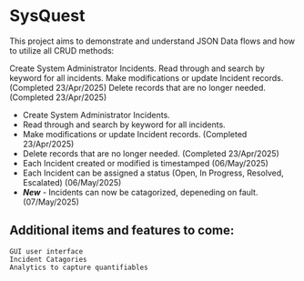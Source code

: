 # SysQuest

This project aims to demonstrate and understand JSON Data flows and how to utilize all CRUD methods:

  Create System Administrator Incidents.
  Read through and search by keyword for all incidents.
  Make modifications or update Incident records. (Completed 23/Apr/2025)
  Delete records that are no longer needed. (Completed 23/Apr/2025)

  - Create System Administrator Incidents.  
  - Read through and search by keyword for all incidents.  
  - Make modifications or update Incident records. (Completed 23/Apr/2025)  
  - Delete records that are no longer needed. (Completed 23/Apr/2025)  
  - Each Incident created or modified is timestamped (06/May/2025)  
  - Each Incident can be assigned a status (Open, In Progress, Resolved, Escalated) (06/May/2025)  
  - ***New*** - Incidents can now be catagorized, depeneding on fault. (07/May/2025)

## Additional items and features to come:

    GUI user interface
    Incident Catagories
    Analytics to capture quantifiables
